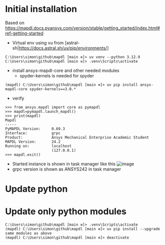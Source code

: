 # Initial installation

Based on https://mapdl.docs.pyansys.com/version/stable/getting_started/index.html#ref-getting-started
 * Virtual env using vu from [astral-sh|https://docs.astral.sh/uv/pip/environments/]
```
C:\Users\simon\github\mapdl [main ≡]> uv venv --python 3.12.9
C:\Users\simon\github\mapdl [main ≡]> .venv\Scripts\activate
```
 * install ansys-mapdl-core and other needed modules
   * spyder-kernels is needed for spyder
```
(mapdl) C:\Users\simon\github\mapdl [main ≡]> uv pip install ansys-mapdl-core spyder-kernels==3.0.*
```
 * verify
```
>>> from ansys.mapdl import core as pymapdl
>>> mapdl=pymapdl.launch_mapdl()
>>> print(mapdl)
Mapdl
-----
PyMAPDL Version:     0.69.3
Interface:           grpc
Product:             Ansys Mechanical Enterprise Academic Student
MAPDL Version:       24.2
Running on:          localhost
                     (127.0.0.1)
>>> mapdl.exit()
```
   * Started instance is shown in task manager like this  ![image](https://github.com/user-attachments/assets/429461d3-5bb1-4c9a-8858-f9d1ecc19cad)
   * grpc version is shown as ANSYS242 in task manager

# Update python
 
# Update only python modules
```
C:\Users\simon\github\mapdl [main ≡]> .venv\Scripts\activate
(mapdl) C:\Users\simon\github\mapdl [main ≡]> uv pip install --upgrade same modules as above
(mapdl) C:\Users\simon\github\mapdl [main ≡]> deactivate
```
